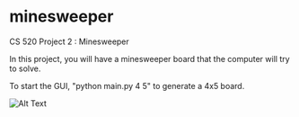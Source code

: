 # minesweeper
CS 520 Project 2 : Minesweeper

In this project, you will have a minesweeper board that the computer will try to solve.

To start the GUI, "python main.py 4 5" to generate a 4x5 board.

![Alt Text](http://h-jain.com/wp-content/uploads/2018/11/2lrq0i-300x300.gif)
